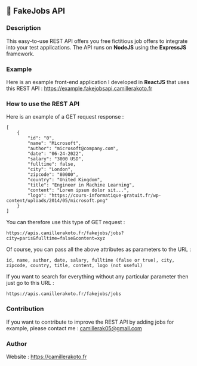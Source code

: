 ## 💼 FakeJobs API

### Description

This easy-to-use REST API offers you free fictitious job offers to integrate into your test applications.
The API runs on **NodeJS** using the **ExpressJS** framework.

### Example

Here is an example front-end application I developed in **ReactJS** that uses this REST API : https://example.fakejobsapi.camillerakoto.fr

### How to use the REST API

Here is an example of a GET request response :

    [
    	{
    		"id": "0",
    		"name": "Microsoft",
    		"author": "microsoft@company.com",
    		"date": "06-24-2022",
    		"salary": "3000 USD",
    		"fulltime": false,
    		"city": "London",
    		"zipcode": "80000",
    		"country": "United Kingdom",
    		"title": "Engineer in Machine Learning",
    		"content": "Lorem ipsum dolor sit...",
    		"logo": "https://cours-informatique-gratuit.fr/wp-content/uploads/2014/05/microsoft.png"
    	}
    ]

You can therefore use this type of GET request :

    https://apis.camillerakoto.fr/fakejobs/jobs?city=paris&fulltime=false&content=xyz

Of course, you can pass all the above attributes as parameters to the URL :

    id, name, author, date, salary, fulltime (false or true), city, zipcode, country, title, content, logo (not useful)

If you want to search for everything without any particular parameter then just go to this URL :

    https://apis.camillerakoto.fr/fakejobs/jobs

### Contribution

If you want to contribute to improve the REST API by adding jobs for example, please contact me :
camillerak05@gmail.com

### Author

Website : https://camillerakoto.fr
